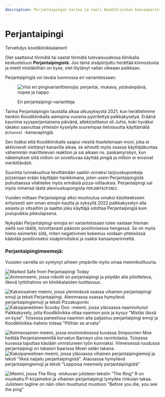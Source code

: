 ```yaml
---
description: Perjantaipingin tarina ja rooli Koodiklinikan kansanperinteessä
---
```


# Perjantaipingi

Tervehdys koodiklinikkalainen!

Olet saattanut törmätä tai saatat törmätä tulevaisuudessa klinikalla keskusteluun **Perjantaipingistä**. Jos tämä sisäpiirijuttu herättää kiinnostusta ja mietit mistäköhän on kyse, olet löytänyt vallan oikeaan paikkaan.

Perjantaipingiä voi tavata luonnossa eri varianteissaan:

<figure><img src=".gitbook/assets/pingejä.png" alt="Viisi eri pingivarianttiemojia: perjantai, mukava, ystävänpäivä, nopee ja happo"><figcaption><p>Eri perjantaipingi-variantteja</p></figcaption></figure>

Tarina Perjantaipingin taustalla alkaa alkusyksystä 2021, kun herättelimme henkiin Koodiklinikalla aiempina vuosina pyöritettyä palkkakyselyä. Eräänä kauniina syysperjantaisena päivänä, allekirjoittanut eli Juhis, koki hyväksi ideaksi saavuttaa yhteisön kyselylle suurempaa tietoisuutta käyttämällä `@channel` -kanavapingiä.

Sen lisäksi että Koodiklinikalle saapui viestiä ihastelemaan moni, joka ei aktiivisesti viettänyt kanavilla aikaa, se aiheutti myös osassa käyttäjäkuntaa vähemmän mairittelevan reaktion ja sai aikaan ns. paskamyrskyn, kun näkemykset siitä milloin on soveltuvaa käyttää pingiä ja milloin ei erosivat merkittävästi.

Suurinta tunnekuohua lievittämään saatiin onneksi tarjouskuponkeja pizzeriaan erään käyttäjän hankkimana, joten usein Perjantaipingistä puhuttaessa vilahtelee myös erinäisiä pizza-viittauksia. Perjantaipingi sai myös nimensä tästä alennuskupongista `PERJANTAIPINGI`.

Vuoden mittaan Perjantaipingi alkoi muotoutua omaksi käsitteekseen erityisesti sen oman emojin kautta ja syksyllä 2022 palkkakyselyn alla asiasta jo vitsailtiin ja saattoi joku käyttäjä odottaa Perjantaipingiä kuin joulupukkia pikkulapsena.

Nykyään Perjantaipingi-emojia eri varianteissaan tulee vastaan hieman siellä sun täällä, toivottavasti pääosin positiivisessa hengessä. Se on myös hieno esimerkki siitä, miten negatiivinen kokemus voidaan yhteisössä kääntää positiiviseksi sisäpiirivitsiksi ja osaksi kansanperinnettä.&#x20;

### Perjantaipingimeemejä:

Vuosien varrella on syntynyt aiheen ympärille myös omaa meemikulttuuria.

![Marked Safe from Perjantaipingi Today](.gitbook/assets/marked-safe-from-perjantaipingi.jpg)![Animemeemi, jossa robotti on perjantaipingi ja pöydän alla piilotteleva, itkevä tyttöhahmo on klinikkalaisten tuottavuus.](.gitbook/assets/perjantaipingi-tuottavuus.jpg)

![Kaksiosainen meemi, jossa ylemmässä osassa vihainen perjantaipingi emoji ja teksti Perjantaipingi. Alemmassa osassa hymyilevä perjantaipingiemoji ja teksti Pizzakuponki](.gitbook/assets/pizzakuponki.jpg)![Kaksipaneelinen Scooby Doo -meemi, jossa yläosassa naamioitunut Palkkakysely, jolta Koodiklinikka ottaa naamion pois ja kysyy "Mistäs tässä on kyse". Toisessa paneelissa naamion alta paljastuu perjantaipingi emoji ja Koodiklinikka-hahmo toteaa "Pitihän se arvata"](<.gitbook/assets/scoopy-doo (1).jpg>)

![Kolmeosainen meemi, jossa ensimmäisessä kuvassa Simpsonien Moe heittää Perjantaimeemillä korvatun Barneyn ulos ravintolasta. Toisessa kuvassa taputtaa käsiään onnistuneen työn kunniaksi. Viimeisessä ruudussa perjantaipingi on takaisin baarissa Moen selän takana.](.gitbook/assets/image.png)![Kaksipaneelinen meemi, jossa yläosassa vihainen perjantaipingiemoji ja teksti "Ilkeä naljailu perjantaipingistä". Alaosassa hymyilevä perjantaipingiemoji ja teksti "Leppoisa meemeily perjantaipingistä"](<.gitbook/assets/image (1).png>)

![Meemi, jossa The Ring -elokuvan julisteen tekstin "The Ring" R on muokattu P-kirjaimeksi ja vihainen perjantaipingi lymyilee rinkulan takaa. Julisteen tagline on näin ollen muuttunut muotoon "Before you die, you see the ping"](.gitbook/assets/theping.jpg)